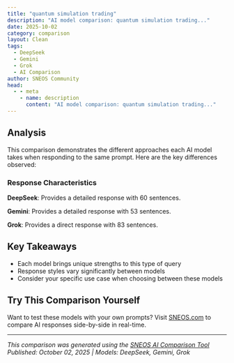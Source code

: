 ```yaml
---
title: "quantum simulation trading"
description: "AI model comparison: quantum simulation trading..."
date: 2025-10-02
category: comparison
layout: Clean
tags:
  - DeepSeek
  - Gemini
  - Grok
  - AI Comparison
author: SNEOS Community
head:
  - - meta
    - name: description
      content: "AI model comparison: quantum simulation trading..."
---
```


<ChatComparison
  title="quantum simulation trading"
  prompt="quantum simulation trading"
  :responses='{"DeepSeek": "Of course. This is a fascinating and rapidly evolving area at the intersection of quantum computing and finance. Let\u0027s break down what \u0022quantum simulation trading\u0022 means, its potential applications, the current state, and the significant challenges.\n\n### What is Quantum Simulation Trading?\n\nAt its core, it\u0027s the use of **quantum computers to simulate complex financial systems** in order to gain an advantage in trading.\n\n* **Classical Simulation:** Today, traders use powerful classical computers to run Monte Carlo simulations, model price movements, and optimize portfolios. These models are approximations of reality and can be incredibly slow and computationally expensive for complex systems.\n* **Quantum Simulation:** A quantum computer leverages the principles of quantum mechanics (superposition, entanglement, interference) to naturally simulate systems that are themselves quantum or highly complex. Financial markets, with their vast number of interacting agents and variables, are considered a prime candidate for this kind of simulation.\n\nThe goal is not necessarily to simulate every trader, but to model the underlying *dynamics* of the market, asset correlations, and risk factors in a more fundamental and efficient way.\n\n---\n\n### Key Potential Applications in Trading\n\nHere\u2019s where quantum simulation could have the most impact:\n\n#### 1. Portfolio Optimization\nThis is the \u0022killer app\u0022 many are targeting. The problem is to find the optimal allocation of assets to maximize return for a given level of risk.\n* **Quantum Advantage:** This can be framed as a **Quadratic Unconstrained Binary Optimization (QUBO)** problem, which is well-suited for current and near-term quantum annealers (like those from D-Wave) and hybrid quantum-classical algorithms (like QAOA on gate-based computers). A quantum computer could potentially explore the vast solution space of possible portfolios much more efficiently to find a truly optimal one, especially for large numbers of assets with complex correlation structures.\n\n#### 2. Risk Analysis and Monte Carlo Simulation\nMonte Carlo methods are used to model the probability of different outcomes in a process that cannot easily be predicted due to the intervention of random variables (e.g., pricing exotic derivatives, calculating Value at Risk).\n* **Quantum Advantage:** **Amplitude Estimation**, a quantum algorithm, can provide a **quadratic speedup** over classical Monte Carlo. This means if a classical computer needs 1,000,000 simulations to achieve a certain accuracy, a quantum computer might only need 1,000. This would allow for much faster and more accurate risk assessments.\n\n#### 3. Arbitrage Opportunities\nFinding price discrepancies of the same asset across different markets or related assets in a basket requires sifting through enormous datasets.\n* **Quantum Advantage:** Quantum algorithms could potentially identify these complex, multi-legged arbitrage opportunities faster by searching through possible combinations more efficiently, though this is a more long-term prospect.\n\n#### 4. Modeling Market Dynamics and Agent-Based Simulation\nThis is the most direct form of \u0022simulation.\u0022 Instead of using stochastic equations, one could build a quantum model that simulates the interactions of many traders (agents).\n* **Quantum Advantage:** The quantum computer\u0027s ability to handle superposition could allow it to represent the collective state and probabilistic decisions of thousands of agents simultaneously, potentially leading to more realistic models of market crashes, bubbles, and herding behavior.\n\n---\n\n### The Current State: Hype vs. Reality\n\nIt\u0027s crucial to understand that **we are in the very early, experimental stages.**\n\n* **Noisy Intermediate-Scale Quantum (NISQ) Era:** Today\u0027s quantum computers are prone to errors (noise) and have a limited number of qubits. They cannot yet run large-scale, fault-tolerant simulations that would beat the best classical supercomputers for real-world trading problems.\n* **Proof-of-Concept:** Research is happening at banks (JPMorgan Chase, Goldman Sachs), hedge funds, and tech companies (QC Ware, Zapata Computing). They are running small-scale experiments on real quantum hardware and simulators to test algorithms and prepare for the future.\n* **Hybrid Approaches:** The most practical work today uses **hybrid quantum-classical algorithms**. The quantum computer handles a specific, computationally intense sub-problem, while the classical computer manages the rest. This is the approach behind the Variational Quantum Eigensolver (VQE) and the Quantum Approximate Optimization Algorithm (QAOA).\n\n---\n\n### Major Challenges and Hurdles\n\n1. **Hardware Limitations:** Qubits are fragile and error-prone. We need millions of stable, error-corrected qubits for most of these applications to become practical, which is likely a decade or more away.\n2. **Algorithm Development:** We are still in the early days of figuring out the best ways to map financial problems onto quantum hardware. Not every problem will see a quantum advantage.\n3. **Data Encoding (\u0022State Preparation\u0022):** Just getting the massive classical financial data (price histories, economic indicators) into the quantum computer in an efficient manner is a significant challenge.\n4. **The \u0022Last Mile\u0022 Problem:** Even with a perfect quantum simulation, interpreting the quantum mechanical result and translating it into a concrete, executable trade is non-trivial.\n\n### Who is Working on This?\n\n* **Financial Institutions:** Goldman Sachs, JPMorgan Chase, Barclays, BBVA.\n* **Hedge Funds \u0026 Trading Firms:** Citadel, Renaissance Technologies (reportedly), D.E. Shaw.\n* **Tech \u0026 Quantum Software Companies:** IBM, Google, Microsoft, QC Ware, Zapata Computing, Multiverse Computing.\n\n### Conclusion\n\n**Quantum simulation trading is a high-potential, long-term bet.**\n\nFor now, it is primarily a **research and development endeavor** for large institutions that can afford to explore frontier technology. The claims of an imminent \u0022quantum winter\u0022 for finance are vastly overstated.\n\nHowever, the theoretical speedups are compelling enough that no major player can afford to ignore it. The first firm to successfully and reliably implement a quantum advantage for a specific financial problem could gain a significant, albeit likely temporary, edge. The race is on not to deploy it today, but to be ready when the hardware matures.", "Gemini": "Quantum simulation trading is a highly speculative and emerging field that leverages the principles of quantum mechanics to potentially enhance algorithmic trading strategies. It\u0027s still largely in the research and development phase, but the potential for significant advancements has drawn considerable interest.\n\nHere\u0027s a breakdown of the key concepts and considerations:\n\n**What is it?**\n\nAt its core, quantum simulation trading aims to improve traditional algorithmic trading by using quantum algorithms to:\n\n* **Optimize Trading Strategies:** Quantum algorithms can potentially analyze vast amounts of market data much faster and more efficiently than classical algorithms, leading to optimized trading strategies that identify profitable patterns and predict market movements with greater accuracy.\n* **Improve Portfolio Optimization:** Quantum optimization algorithms could allow for the creation of more diversified and higher-performing portfolios by efficiently solving complex optimization problems involving asset allocation, risk management, and trading costs.\n* **Speed Up High-Frequency Trading (HFT):** In HFT, speed is critical. Quantum algorithms, particularly quantum machine learning, could potentially analyze market data and execute trades faster than classical algorithms, providing a competitive edge.\n* **Better Risk Management:** Quantum algorithms may be able to model and manage complex market risks more effectively, leading to better risk-adjusted returns.\n* **Anomaly Detection:** Identify unusual market behavior and potential fraud more quickly and accurately.\n\n**How does it work?**\n\nQuantum computers leverage quantum phenomena like:\n\n* **Superposition:** A qubit (quantum bit) can exist in multiple states simultaneously (0 and 1), unlike a classical bit which is either 0 or 1. This allows quantum computers to explore many possibilities at once.\n* **Entanglement:** Two or more qubits can become linked in such a way that the state of one instantly influences the state of the others, even when separated by large distances. This enables complex computations involving multiple variables.\n\nThese properties allow quantum algorithms to tackle problems that are intractable for classical computers. Some of the quantum algorithms being explored for trading include:\n\n* **Quantum Optimization Algorithms (e.g., Quantum Annealing):** Useful for portfolio optimization, finding optimal trading routes, and minimizing transaction costs.\n* **Quantum Machine Learning Algorithms:** For pattern recognition, time series analysis, and prediction of market movements. Examples include quantum support vector machines (QSVMs) and quantum neural networks.\n* **Quantum Amplitude Estimation:** Useful for pricing derivatives and estimating risk.\n* **Quantum Monte Carlo:** Simulating various market scenarios to estimate probabilities.\n\n**Challenges and Limitations:**\n\n* **Hardware Availability and Maturity:** Quantum computers are still in their early stages of development. They are expensive, have limited qubit counts, and are prone to errors (quantum decoherence). Reliable and scalable quantum computers are needed to perform complex trading simulations.\n* **Algorithm Development:** Developing quantum algorithms tailored specifically for trading applications is a complex and ongoing process. Expertise in both quantum computing and finance is required.\n* **Data Encoding:** Efficiently encoding financial data into quantum states is crucial for utilizing quantum algorithms effectively. This can be a challenging task.\n* **Cost:** The cost of accessing quantum computing resources is currently very high, making it difficult for many firms to justify the investment.\n* **Classical vs. Quantum Advantage:** It\u0027s not yet definitively proven that quantum algorithms can consistently outperform classical algorithms in all trading scenarios. Researchers are still working to identify areas where quantum advantage is clear.\n* **Regulation:** The regulatory landscape surrounding quantum trading is still uncertain.\n\n**Current Status and Future Outlook:**\n\n* **Research and Development:** Major financial institutions, hedge funds, and technology companies are actively investing in research and development in quantum simulation trading.\n* **Proof-of-Concept Studies:** Some promising proof-of-concept studies have demonstrated the potential of quantum algorithms to improve trading strategies.\n* **Hybrid Approaches:** Many researchers are exploring hybrid approaches that combine classical and quantum algorithms to leverage the strengths of both.\n* **Cloud-Based Quantum Computing:** The availability of quantum computing resources through the cloud is making it more accessible to researchers and developers.\n\n**Key Players:**\n\n* **Financial Institutions:** Banks, hedge funds, and trading firms are exploring quantum trading to gain a competitive advantage. (e.g., J.P. Morgan Chase, Goldman Sachs, Barclays)\n* **Quantum Computing Companies:** Companies developing quantum hardware and software are collaborating with financial institutions. (e.g., IBM, Google, D-Wave, Rigetti)\n* **Research Institutions:** Universities and research labs are conducting theoretical and experimental research in quantum finance.\n\n**Ethical Considerations:**\n\n* **Market Manipulation:** Concerns exist that quantum trading algorithms could be used to manipulate markets or create unfair advantages.\n* **Algorithmic Bias:** Quantum algorithms could inherit biases from the data they are trained on, leading to discriminatory or unfair trading outcomes.\n* **Systemic Risk:** The potential for errors or unexpected behavior in quantum trading algorithms could pose systemic risks to the financial system.\n\n**In conclusion,** quantum simulation trading holds significant promise for revolutionizing the financial industry, but it is still in its nascent stages. Significant technological hurdles, ethical concerns, and regulatory uncertainties need to be addressed before it can be widely adopted. It\u0027s an exciting area of research with the potential to reshape the future of trading.\n", "Grok": "Quantum simulation trading refers to the use of quantum computing and quantum simulation techniques to model, analyze, and optimize trading strategies in financial markets. This concept is an emerging area at the intersection of quantum computing, financial technology (FinTech), and algorithmic trading. Below, I\u2019ll break down the key components, potential applications, benefits, and challenges of quantum simulation in trading.\n\n---\n\n### **What is Quantum Simulation?**\nQuantum simulation involves using quantum computers or quantum algorithms to simulate complex systems that are difficult to model with classical computers. In the context of trading, this means simulating financial markets, asset price movements, risk scenarios, and portfolio optimization problems with unprecedented speed and accuracy, leveraging the principles of quantum mechanics such as superposition, entanglement, and quantum interference.\n\n---\n\n### **Quantum Computing in Finance**\nQuantum computers operate fundamentally differently from classical computers by using qubits (quantum bits) instead of binary bits. This allows them to perform certain types of calculations exponentially faster than classical systems. In finance, quantum computing is being explored for:\n1. **Optimization Problems**: Portfolio optimization, risk management, and arbitrage opportunities.\n2. **Machine Learning**: Enhancing predictive models for market trends and price movements.\n3. **Monte Carlo Simulations**: Speeding up simulations for pricing derivatives and assessing risk.\n4. **Cryptography**: Developing secure communication protocols for trading systems (and potentially breaking classical encryption).\n\nQuantum simulation is a subset of this broader field, focusing on modeling complex systems like market dynamics or stochastic processes.\n\n---\n\n### **Applications of Quantum Simulation in Trading**\n1. **Market Dynamics Simulation**:\n - Quantum simulations can model the behavior of financial markets as complex, interdependent systems with many variables (e.g., stock prices, interest rates, geopolitical events).\n - They can simulate \u0022what-if\u0022 scenarios for rare or extreme market events (black swan events) more efficiently than classical Monte Carlo methods.\n\n2. **Portfolio Optimization**:\n - Quantum algorithms like the Quantum Approximate Optimization Algorithm (QAOA) can find optimal asset allocations in a portfolio by solving combinatorial optimization problems faster than classical methods.\n - This can help traders maximize returns while minimizing risk under various constraints.\n\n3. **Risk Analysis**:\n - Quantum simulation can model risk factors and stress-test portfolios under a wide range of conditions, providing insights into potential losses during market downturns.\n - It can also simulate correlations between assets more accurately, improving Value-at-Risk (VaR) calculations.\n\n4. **High-Frequency Trading (HFT)**:\n - Quantum computing\u0027s speed could potentially give traders an edge in HFT by reducing latency in decision-making and optimizing trade execution in real-time.\n\n5. **Option Pricing and Derivatives**:\n - Quantum simulation can accelerate the computation of option pricing models (e.g., Black-Scholes or binomial models) by running Monte Carlo simulations in parallel across quantum states.\n - This is particularly useful for exotic derivatives with complex payoff structures.\n\n---\n\n### **Benefits of Quantum Simulation in Trading**\n1. **Computational Speed**:\n - Certain quantum algorithms, such as Grover\u0027s algorithm for search or quantum Monte Carlo methods, can provide quadratic or even exponential speedups over classical algorithms.\n - This allows traders to process vast amounts of data and perform simulations in near real-time.\n\n2. **Handling Complexity**:\n - Financial markets are highly nonlinear and interconnected. Quantum simulation can better capture these dynamics by modeling high-dimensional systems with fewer computational resources.\n\n3. **Improved Accuracy**:\n - Quantum computers can handle probabilistic models (like stochastic volatility) with higher precision, potentially leading to more accurate predictions and better decision-making.\n\n4. **Competitive Edge**:\n - Early adopters of quantum simulation in trading could gain a significant advantage over competitors still relying on classical methods, especially in areas like HFT or derivatives pricing.\n\n---\n\n### **Challenges and Limitations**\n1. **Current State of Quantum Hardware**:\n - Quantum computers are still in the early stages of development (often referred to as the NISQ era\u2014Noisy Intermediate-Scale Quantum). They are not yet powerful or stable enough for widespread practical use in trading.\n - Error rates and decoherence in quantum systems can affect the reliability of simulations.\n\n2. **Algorithm Development**:\n - Designing quantum algorithms for financial simulations is complex and requires expertise in both quantum computing and finance.\n - Many quantum algorithms are theoretical or have only been tested in small-scale simulations.\n\n3. **Cost and Accessibility**:\n - Building or accessing quantum computers is expensive, and only a few organizations (e.g., IBM, Google, D-Wave) provide quantum computing resources via cloud platforms.\n - Smaller trading firms may struggle to adopt this technology in the near term.\n\n4. **Regulatory and Ethical Concerns**:\n - The use of quantum computing in trading could exacerbate inequalities in the financial markets, as only well-funded institutions might afford the technology.\n - There are also concerns about market manipulation or destabilization if quantum algorithms are misused in high-frequency trading.\n\n5. **Data Challenges**:\n - Quantum simulations require high-quality, structured data to produce meaningful results. Financial data is often noisy and incomplete, which can limit the effectiveness of simulations.\n\n---\n\n### **Current Research and Developments**\nSeveral organizations and companies are exploring quantum simulation for trading and finance:\n- **IBM Quantum and Goldman Sachs**: Collaborating to apply quantum computing to financial modeling, including option pricing and risk analysis.\n- **JP Morgan Chase**: Researching quantum algorithms for portfolio optimization and fraud detection.\n- **D-Wave Systems**: Providing quantum annealing solutions for optimization problems relevant to trading.\n- **Quantum Startups**: Companies like Rigetti, IonQ, and Xanadu are developing quantum hardware and software tools that could be applied to financial simulations.\n\nAcademic research is also progressing, with papers exploring quantum Monte Carlo methods, quantum machine learning for price prediction, and quantum-inspired classical algorithms that mimic quantum advantages on classical hardware.\n\n---\n\n### **Future Outlook**\nQuantum simulation trading is still in its infancy, but the potential is immense. Here\u2019s what the future might hold:\n1. **Hybrid Approaches**: In the near term, hybrid quantum-classical systems will likely dominate, where quantum simulations are used for specific sub-tasks (e.g., optimization) while classical systems handle the rest.\n2. **Widespread Adoption**: As quantum hardware improves (potentially in the next 5\u201310 years), more trading firms may integrate quantum simulation into their workflows.\n3. **Quantum Advantage**: Once quantum computers achieve a clear advantage over classical systems for financial problems, they could revolutionize trading by enabling faster, more accurate decision-making.\n\n---\n\n### **Conclusion**\nQuantum simulation trading represents a frontier in financial technology, promising to transform how markets are modeled and trades are executed. While the technology is not yet mature, ongoing research and development suggest that it could become a game-changer in the coming decades. For now, traders and financial institutions should focus on building expertise in quantum computing, partnering with tech providers, and preparing for the eventual integration of quantum tools into their strategies.\n\nIf you\u0027re interested in a specific aspect of quantum simulation trading (e.g., algorithms, hardware, or case studies), let me know, and I can dive deeper!"}' 
  published-date="12:48"
/>

## Analysis

This comparison demonstrates the different approaches each AI model takes when responding to the same prompt. Here are the key differences observed:

### Response Characteristics

**DeepSeek**: Provides a detailed response with 60 sentences. 

**Gemini**: Provides a detailed response with 53 sentences. 

**Grok**: Provides a direct response with 83 sentences. 

## Key Takeaways

- Each model brings unique strengths to this type of query
- Response styles vary significantly between models
- Consider your specific use case when choosing between these models

## Try This Comparison Yourself

Want to test these models with your own prompts? Visit [SNEOS.com](https://sneos.com) to compare AI responses side-by-side in real-time.

---

*This comparison was generated using the [SNEOS AI Comparison Tool](https://sneos.com)*
*Published: October 02, 2025 | Models: DeepSeek, Gemini, Grok*
